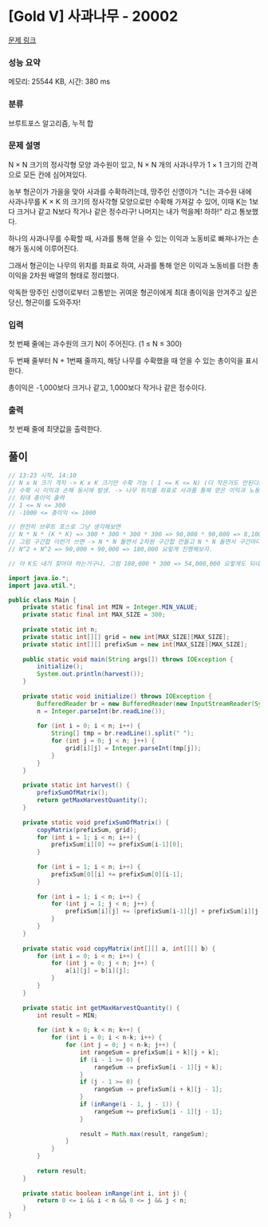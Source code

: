 # [Gold V] 사과나무 - 20002 

[문제 링크](https://www.acmicpc.net/problem/20002) 

### 성능 요약

메모리: 25544 KB, 시간: 380 ms

### 분류

브루트포스 알고리즘, 누적 합

### 문제 설명

<p>N × N 크기의 정사각형 모양 과수원이 있고, N × N 개의 사과나무가 1 × 1 크기의 간격으로 모든 칸에 심어져있다.</p>

<p>농부 형곤이가 가을을 맞아 사과를 수확하려는데, 땅주인 신영이가 "너는 과수원 내에 사과나무를 K × K 의 크기의 정사각형 모양으로만 수확해 가져갈 수 있어, 이때 K는 1보다 크거나 같고 N보다 작거나 같은 정수라구! 나머지는 내가 먹을께! 하하!" 라고 통보했다.</p>

<p>하나의 사과나무를 수확할 때, 사과를 통해 얻을 수 있는 이익과 노동비로 빠져나가는 손해가 동시에 이루어진다.</p>

<p>그래서 형곤이는 나무의 위치를 좌표로 하여, 사과를 통해 얻은 이익과 노동비를 더한 총이익을 2차원 배열의 형태로 정리했다.</p>

<p>악독한 땅주인 신영이로부터 고통받는 귀여운 형곤이에게 최대 총이익을 안겨주고 싶은 당신, 형곤이를 도와주자!</p>

### 입력 

 <p>첫 번째 줄에는 과수원의 크기 N이 주어진다. (1 ≤ N ≤ 300)</p>

<p>두 번째 줄부터 N + 1번째 줄까지, 해당 나무를 수확했을 때 얻을 수 있는 총이익을 표시한다.</p>

<p>총이익은 -1,000보다 크거나 같고, 1,000보다 작거나 같은 정수이다.</p>

### 출력 

 <p>첫 번째 줄에 최댓값을 출력한다.</p>

## 풀이
```java
// 13:23 시작, 14:10 
// N x N 크기 격자 -> K x K 크기만 수확 가능 ( 1 <= K <= N) (더 작은거도 안된다는 의미.)
// 수확 시 이익과 손해 동시에 발생. -> 나무 위치를 좌표로 사과를 통해 얻은 이익과 노동비를 더한 총 이익 정리.
// 최대 총이익 출력
// 1 <= N <= 300
// -1000 <= 총이익 <= 1000

// 완전히 브루트 포스로 그냥 생각해보면
// N * N * (K * K) => 300 * 300 * 300 * 300 => 90,000 * 90,000 => 8,100,000,000 (81억) => 불가능.
// 그럼 구간합 이런거 쓰면 -> N * N 돌면서 2차원 구간합 만들고 N * N 돌면서 구간마다의 합을 더하면 되니까
// N^2 + N^2 => 90,000 + 90,000 => 180,000 요렇게 진행해보자.

// 아 K도 내가 찾아야 하는거구나. 그럼 180,000 * 300 => 54,000,000 요렇게도 되네

import java.io.*;
import java.util.*;

public class Main {
    private static final int MIN = Integer.MIN_VALUE;
    private static final int MAX_SIZE = 300;
    
    private static int n;
    private static int[][] grid = new int[MAX_SIZE][MAX_SIZE];
    private static int[][] prefixSum = new int[MAX_SIZE][MAX_SIZE];
    
    public static void main(String args[]) throws IOException {
        initialize();
        System.out.println(harvest());
    }
    
    private static void initialize() throws IOException {
        BufferedReader br = new BufferedReader(new InputStreamReader(System.in));
        n = Integer.parseInt(br.readLine());
        
        for (int i = 0; i < n; i++) {
            String[] tmp = br.readLine().split(" ");
            for (int j = 0; j < n; j++) {
                grid[i][j] = Integer.parseInt(tmp[j]);
            }
        }
    }
    
    private static int harvest() {
        prefixSumOfMatrix();
        return getMaxHarvestQuantity();
    }
    
    private static void prefixSumOfMatrix() {
        copyMatrix(prefixSum, grid);
        for (int i = 1; i < n; i++) {
            prefixSum[i][0] += prefixSum[i-1][0];
        }
        
        for (int i = 1; i < n; i++) {
            prefixSum[0][i] += prefixSum[0][i-1];
        }
        
        for (int i = 1; i < n; i++) {
            for (int j = 1; j < n; j++) {
                prefixSum[i][j] += (prefixSum[i-1][j] + prefixSum[i][j-1] - prefixSum[i-1][j-1]);
            }
        }
    }
    
    private static void copyMatrix(int[][] a, int[][] b) {
        for (int i = 0; i < n; i++) {
            for (int j = 0; j < n; j++) {
                a[i][j] = b[i][j];
            }
        }
    }
    
    private static int getMaxHarvestQuantity() {
        int result = MIN;
        
        for (int k = 0; k < n; k++) {
            for (int i = 0; i < n-k; i++) {
                for (int j = 0; j < n-k; j++) {
                    int rangeSum = prefixSum[i + k][j + k];
                    if (i - 1 >= 0) {
                        rangeSum -= prefixSum[i - 1][j + k];
                    }
                    if (j - 1 >= 0) {
                        rangeSum -= prefixSum[i + k][j - 1];
                    }
                    if (inRange(i - 1, j - 1)) {
                        rangeSum += prefixSum[i - 1][j - 1];
                    }
                    
                    result = Math.max(result, rangeSum);
                }
            }
        }
        
        return result;
    }
    
    private static boolean inRange(int i, int j) {
        return 0 <= i && i < n && 0 <= j && j < n;
    }
}
```
